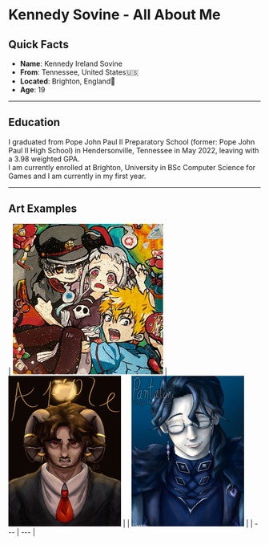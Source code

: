 # Kennedy Sovine - All About Me
## Quick Facts
- **Name**: Kennedy Ireland Sovine
- **From**: Tennessee, United States🇺🇸
- **Located**: Brighton, England🏴󠁧󠁢󠁥󠁮󠁧󠁿
- **Age**: 19
***
## Education
I graduated from Pope John Paul II Preparatory School (former: Pope John Paul II High School) in Hendersonville, Tennessee in May 2022, leaving with a 3.98 weighted GPA. <br>
I am currently enrolled at Brighton, University in BSc Computer Science for Games and I am currently in my first year.
***
## Art Examples
| <img src="/Art/IMG_0344.JPG" width="300" height="300"> | <img src="/Art/IMG_0430.JPG" width="225" height="300"> | 
| <img src="/Art/IMG_0434.JPG" width="225" height="300"> |
| --- | --- |
